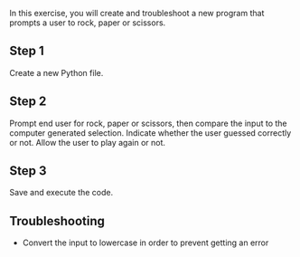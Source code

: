 In this exercise, you will create and troubleshoot a new program that prompts a user to rock, paper or scissors. 

## Step 1
Create a new Python file.


## Step 2
Prompt end user for rock, paper or scissors, then compare the input to the computer generated selection. Indicate whether the user guessed correctly or not. Allow the user to play again or not.


## Step 3
Save and execute the code.


## Troubleshooting
* Convert the input to lowercase in order to prevent getting an error
  


